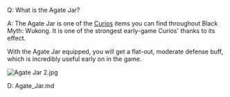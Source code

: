 Q:
What is the Agate Jar?


A:
The Agate Jar is one of the [Curios](https://www.ign.com/wikis/black-myth-wukong/Curios "Curios") items you can find throughout Black Myth: Wukong. It is one of the strongest early-game Curios' thanks to its effect. 

With the Agate Jar equipped, you will get a flat-out, moderate defense buff, which is incredibly useful early on in the game. 

![Agate Jar 2.jpg](https://oyster.ignimgs.com/mediawiki/apis.ign.com/black-myth-wukong/4/4b/Agate_Jar_2.jpg)

D:
Agate_Jar.md